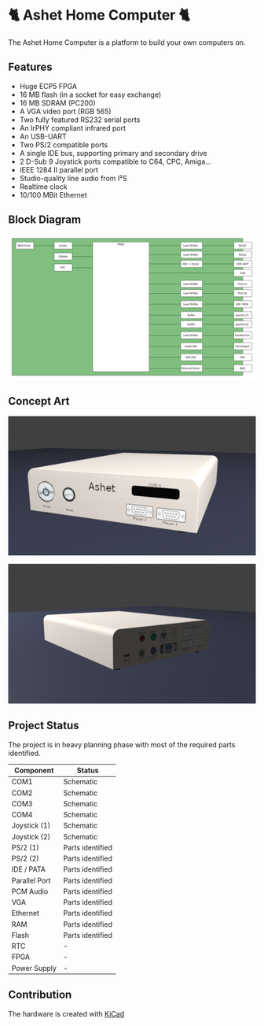 # 🐈 Ashet Home Computer 🐈

The Ashet Home Computer is a platform to build your own computers on.

## Features

- Huge ECP5 FPGA
- 16 MB flash (in a socket for easy exchange)
- 16 MB SDRAM (PC200)
- A VGA video port (RGB 565)
- Two fully featured RS232 serial ports
- An IrPHY compliant infrared port
- An USB-UART
- Two PS/2 compatible ports
- A single IDE bus, supporting primary and secondary drive
- 2 D-Sub 9 Joystick ports compatible to C64, CPC, Amiga…
- IEEE 1284 II parallel port
- Studio-quality line audio from I²S
- Realtime clock
- 10/100 MBit Ethernet

## Block Diagram

![Block Diagram](documents/block-diagram.svg)

## Concept Art

![Rendering Front](documents/concepts/case-render-front.png)

![Rendering Front](documents/concepts/case-render-back.png)

## Project Status

The project is in heavy planning phase with most of the required parts identified.

| Component     | Status           |
| ------------- | ---------------- |
| COM1          | Schematic        |
| COM2          | Schematic        |
| COM3          | Schematic        |
| COM4          | Schematic        |
| Joystick (1)  | Schematic        |
| Joystick (2)  | Schematic        |
| PS/2 (1)      | Parts identified |
| PS/2 (2)      | Parts identified |
| IDE / PATA    | Parts identified |
| Parallel Port | Parts identified |
| PCM Audio     | Parts identified |
| VGA           | Parts identified |
| Ethernet      | Parts identified |
| RAM           | Parts identified |
| Flash         | Parts identified |
| RTC           | -                |
| FPGA          | -                |
| Power Supply  | -                |

## Contribution

The hardware is created with [KiCad](https://www.kicad.org/)
